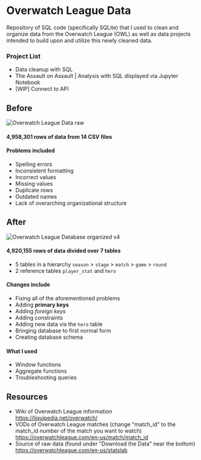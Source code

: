 # Overwatch League Data
Repository of SQL code (specifically SQLite) that I used to clean and organize data from the Overwatch League (OWL) as well as data projects intended to build upon and utilize this newly cleaned data.

### Project List
- Data cleanup with SQL
- The Assault on Assault | Analysis with SQL displayed via Jupyter Notebook
- [WIP] Connect to API

## Before
![Overwatch League Data raw](https://user-images.githubusercontent.com/97869630/152226888-bdc4aa8b-30c1-4126-bbae-a083f2b9c8ba.PNG)

#### 4,958,301 rows of data from 14 CSV files<br>
#### Problems included
- Spelling errors
- Inconsistent formatting
- Incorrect values
- Missing values
- Duplicate rows
- Outdated names
- Lack of overarching organizational structure

## After
![Overwatch League Database organized v4](https://user-images.githubusercontent.com/97869630/154815413-24f2b310-a25f-4fd7-beed-77aee0237a48.PNG)

#### 4,920,155 rows of data divided over 7 tables<br>
- 5 tables in a hierarchy `season` > `stage` > `match` > `game` > `round`<br>
- 2 reference tables `player_stat` and `hero`
  
#### Changes include
- Fixing all of the aforementioned problems
- Adding **primary keys**
- Adding *foreign keys*
- Adding constraints
- Adding new data via the `hero` table
- Bringing database to first normal form
- Creating database schema

#### What I used
- Window functions
- Aggregate functions
- Troubleshooting queries

## Resources
- Wiki of Overwatch League information <br>    https://liquipedia.net/overwatch/
- VODs of Overwatch League matches (change "match_id" to the match_id number of the match you want to watch) <br>    https://overwatchleague.com/en-us/match/match_id
- Source of raw data (found under "Download the Data" near the bottom) <br>    https://overwatchleague.com/en-us/statslab
